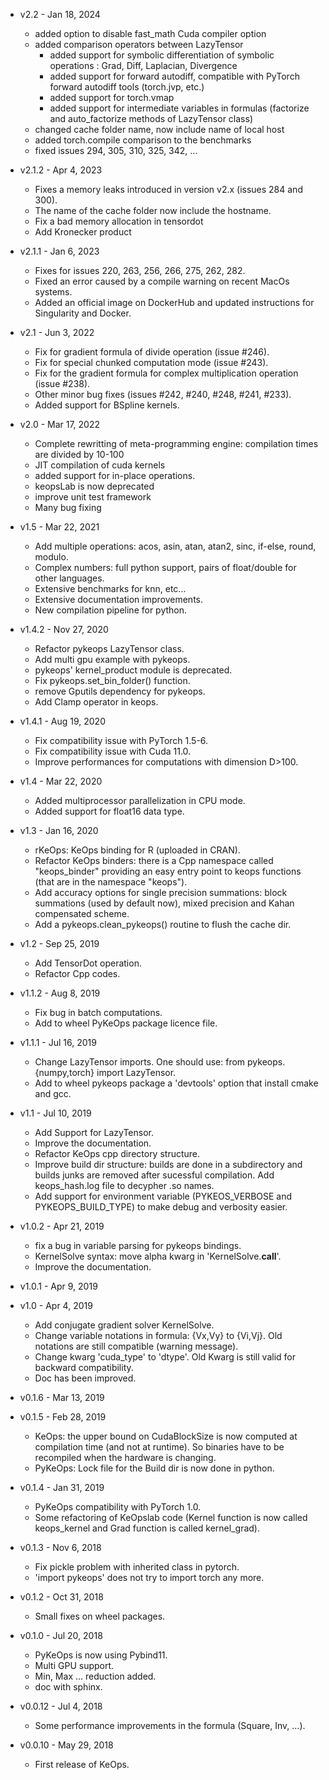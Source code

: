 * v2.2 - Jan 18, 2024
   - added option to disable fast_math Cuda compiler option
   - added comparison operators between LazyTensor
	 - added support for symbolic differentiation of symbolic operations : Grad, Diff, Laplacian, Divergence
	 - added support for forward autodiff, compatible with PyTorch forward autodiff tools (torch.jvp, etc.)
	 - added support for torch.vmap
	 - added support for intermediate variables in formulas (factorize and auto_factorize methods of LazyTensor class)
   - changed cache folder name, now include name of local host
   - added torch.compile comparison to the benchmarks
   - fixed issues 294, 305, 310, 325, 342, ...

* v2.1.2 - Apr 4, 2023
   - Fixes a memory leaks introduced in version v2.x (issues 284 and 300).
   - The name of the cache folder now include the hostname.
   - Fix a bad memory allocation in tensordot
   - Add Kronecker product


* v2.1.1 - Jan 6, 2023
    - Fixes for issues 220, 263, 256, 266, 275, 262, 282.
    - Fixed an error caused by a compile warning on recent MacOs systems.
    - Added an official image on DockerHub and updated instructions for Singularity and Docker.


* v2.1 - Jun 3, 2022
    - Fix for gradient formula of divide operation (issue #246).
    - Fix for special chunked computation mode (issue #243).
    - Fix for the gradient formula for complex multiplication operation (issue #238).
    - Other minor bug fixes (issues #242, #240, #248, #241, #233).
    - Added support for BSpline kernels.


* v2.0 - Mar 17, 2022
    - Complete rewritting of meta-programming engine: compilation times are divided by 10-100
    - JIT compilation of cuda kernels
    - added support for in-place operations.
    - keopsLab is now deprecated
    - improve unit test framework
    - Many bug fixing


* v1.5 - Mar 22, 2021
    - Add multiple operations: acos, asin, atan, atan2, sinc, if-else, round, modulo.
    - Complex numbers: full python support, pairs of float/double for other languages.
    - Extensive benchmarks for knn, etc...
    - Extensive documentation improvements.
    - New compilation pipeline for python.


* v1.4.2 - Nov 27, 2020
    - Refactor pykeops LazyTensor class.
    - Add multi gpu example with pykeops.
    - pykeops' kernel_product module is deprecated.
    - Fix pykeops.set_bin_folder() function.
    - remove Gputils dependency for pykeops.
    - Add Clamp operator in keops.


* v1.4.1 - Aug 19, 2020
    - Fix compatibility issue with PyTorch 1.5-6.
    - Fix compatibility issue with Cuda 11.0.
    - Improve performances for computations with dimension D>100.


* v1.4 - Mar 22, 2020
    - Added multiprocessor parallelization in CPU mode.
    - Added support for float16 data type.


* v1.3 - Jan 16, 2020
    - rKeOps: KeOps binding for R (uploaded in CRAN).
    - Refactor KeOps binders: there is a Cpp namespace called "keops_binder" providing an easy entry point to keops functions (that are in the namespace "keops").
    - Add accuracy options for single precision summations: block summations (used by default now), mixed precision and Kahan compensated scheme.
    - Add a pykeops.clean_pykeops() routine to flush the cache dir.
    

* v1.2 - Sep 25, 2019
    - Add TensorDot operation.
    - Refactor Cpp codes.


* v1.1.2 - Aug 8, 2019
    - Fix bug in batch computations.
    - Add to wheel PyKeOps package licence file.


* v1.1.1 - Jul 16, 2019
    - Change LazyTensor imports. One should use: from pykeops.{numpy,torch} import LazyTensor.
    - Add to wheel pykeops package a 'devtools' option that install cmake and gcc.


* v1.1 - Jul 10, 2019
    - Add Support for LazyTensor.
    - Improve the documentation.
    - Refactor KeOps cpp directory structure.
    - Improve build dir structure: builds are done in a subdirectory and builds junks are removed after sucessful compilation. Add keops_hash.log file to decypher .so names.
    - Add support for environment variable (PYKEOS_VERBOSE and PYKEOPS_BUILD_TYPE) to make debug and verbosity easier.


* v1.0.2 - Apr 21, 2019
    - fix a bug in variable parsing for pykeops bindings.
    - KernelSolve syntax: move alpha kwarg in 'KernelSolve.__call__'.
    - Improve the documentation.


* v1.0.1 - Apr 9, 2019


* v1.0 - Apr 4, 2019
    - Add conjugate gradient solver KernelSolve.
    - Change variable notations in formula: {Vx,Vy} to {Vi,Vj}. Old notations are still compatible (warning message).
    - Change kwarg 'cuda_type' to 'dtype'. Old Kwarg is still valid for backward compatibility.
    - Doc has been improved.


* v0.1.6 - Mar 13, 2019


* v0.1.5 - Feb 28, 2019
    - KeOps: the upper bound on CudaBlockSize is now computed at compilation time (and not at runtime). So binaries have to be recompiled when the hardware is changing.
    - PyKeOps: Lock file for the Build dir is now done in python.


* v0.1.4 - Jan 31, 2019
    - PyKeOps compatibility with PyTorch 1.0.
    - Some refactoring of KeOpslab code (Kernel function is now called keops_kernel and Grad function is called kernel_grad).


* v0.1.3 - Nov 6, 2018
    - Fix pickle problem with inherited class in pytorch.
    - 'import pykeops' does not try to import torch any more.


* v0.1.2 - Oct 31, 2018
    - Small fixes on wheel packages.


* v0.1.0 - Jul 20, 2018
    - PyKeOps is now using Pybind11.
    - Multi GPU support.
    - Min, Max ... reduction added.
    - doc with sphinx.


* v0.0.12 - Jul 4, 2018
    - Some performance improvements in the formula (Square, Inv, ...).


* v0.0.10 - May 29, 2018
     - First release of KeOps.
